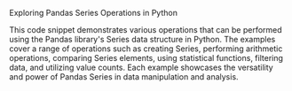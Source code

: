 Exploring Pandas Series Operations in Python

This code snippet demonstrates various operations that can be performed using the Pandas library's Series data structure in Python. The examples cover a range of operations such as creating Series, performing arithmetic operations, comparing Series elements, using statistical functions, filtering data, and utilizing value counts. Each example showcases the versatility and power of Pandas Series in data manipulation and analysis.